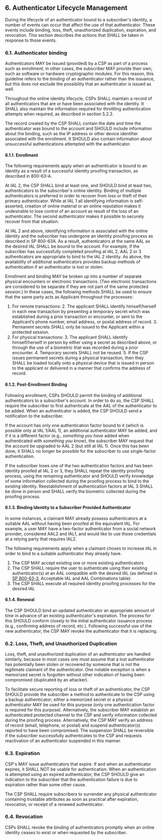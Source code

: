 <a name="sec6"></a>

## 6. Authenticator Lifecycle Management

During the lifecycle of an authenticator bound to a subscriber's identity, a number of events can occur that affect the use of that authenticator. These events include binding, loss, theft, unauthorized duplication, expiration, and revocation. This section describes the actions that SHALL be taken in response to those events.

### <a name="binding"></a>6.1. Authenticator binding

Authenticators MAY be issued (provided) by a CSP as part of a process such as enrollment; in other cases, the subscriber MAY provide their own, such as software or hardware cryptographic modules. For this reason, this guideline refers to the *binding* of an authenticator rather than the issuance, but this does not exclude the possibility that an authenticator is issued as well.

Throughout the online identity lifecycle, CSPs SHALL maintain a record of all authenticators that are or have been associated with the identity. It SHALL also maintain the information required for throttling authentication attempts when required, as described in section 5.2.2.

The record created by the CSP SHALL contain the date and time the authenticator was bound to the account and SHOULD include information about the binding, such as the IP address or other device identifier associated with the enrollment. It SHOULD also contain information about unsuccessful authentications attempted with the authenticator.

#### 6.1.1. Enrollment

The following requirements apply when an authenticator is bound to an identity as a result of a successful identity proofing transaction, as described in 800-63-A.

At IAL 2, the CSP SHALL bind at least one, and SHOULD bind at least two, authenticators to the subscriber's online identity. Binding of multiple authenticators is preferred in order to recover from loss or theft of their primary authenticator. While at IAL 1 all identifying information is self-asserted, creation of online material or an online reputation makes it undesirable to lose control of an account as result of the loss of an authenticator. The second authenticator makes it possible to securely recover from that situation.

At IAL 2 and above, identifying information is associated with the online identity and the subscriber has undergone an identity proofing process as described in SP 800-63A. As a result, authenticators at the same AAL as the desired IAL SHALL be bound to the account. For example, if the subscriber has successfully completed proofing at IAL 2, AAL 2 or 3 authenticators are appropriate to bind to the IAL 2 identity.  As above, the availability of additional authenticators provides backup methods of authentication if an authenticator is lost or stolen.

Enrollment and binding MAY be broken up into a number of separate physical encounters or electronic transactions. (Two electronic transactions are considered to be separate if they are not part of the same protected session.) In these cases, the following methods SHALL be used to ensure that the same party acts as Applicant throughout the processes:

1. For remote transactions:
	2. The applicant SHALL identify himself/herself in each new transaction by presenting a temporary secret which was established during a prior transaction or encounter, or sent to the Applicant’s phone number, email address, or postal address of record.
	3. Permanent secrets SHALL only be issued to the Applicant within a protected session.
2. For physical transactions:
	3. The applicant SHALL identify himself/herself in person by either using a secret as described above, or through the use of a biometric that was recorded during a prior encounter.
	4. Temporary secrets SHALL not be reused.
	5. If the CSP issues permanent secrets during a physical transaction, then they SHALL be loaded locally onto a physical device that is issued in person to the applicant or delivered in a manner that confirms the address of record.


#### 6.1.2. Post-Enrollment Binding

Following enrollment, CSPs SHOULD permit the binding of additional authenticators to a subscriber's account. In order to do so, the CSP SHALL require the subscriber to first authenticate at the AAL of the authenticator to be added. When an authenticator is added, the CSP SHOULD send a notification to the subscriber.

If the account has only one authentication factor bound to it (which is possible only at IAL 1/AAL 1), an additional authenticator MAY be added, and if it is a different factor (e.g., *something you have* added when authenticated with *something you know*), the subscriber MAY request that the account be upgraded to AAL 2 (but still at IAL 1). Once this has been done, it SHALL no longer be possible for the subscriber to use single-factor authentication.

If the subscriber loses one of the two authentication factors and has been identity proofed at IAL 2 or 3, they SHALL repeat the identity proofing process, using the remaining authenticator and SHOULD verify knowledge of some information collected during the proofing process to bind to the existing identity. Reestablishment of authentication factors at IAL 3 SHALL be done in person and SHALL verify the biometric collected during the proofing process.

#### 6.1.3. Binding Identity to a Subscriber Provided Authenticator

In some instances, a claimant MAY already possess authenticators at a suitable AAL without having been proofed at the equivalent IAL. For example, a user MAY have a two-factor authenticator from a social network provider, considered AAL2 and IAL1, and would like to use those credentials at a relying party that requires IAL2.

The following requirements apply when a claimant choses to increase IAL in order to bind to a suitable authenticator they already have.

1. The CSP MAY accept existing one or more existing authenticators
2. The CSP SHALL require the user to authenticate using their existing authenticator(s) at an AAL compatible with the desired IAL (as defined in [SP 800-63-3](sp800-63-3.html), Acceptable IAL and AAL Combinations table)
3. The CSP SHALL execute all required identity proofing processes for the desired IAL

#### 6.1.4. Renewal

The CSP SHOULD bind an updated authenticator an appropriate amount of time in advance of an existing authenticator's expiration. The process for this SHOULD conform closely to the initial authenticator issuance process (e.g., confirming address of record, etc.). Following successful use of the new authenticator, the CSP MAY revoke the authenticator that it is replacing.

### 6.2. Loss, Theft, and Unauthorized Duplication

Loss, theft, and unauthorized duplication of an authenticator are handled similarly, because in most cases one must assume that a lost authenticator has potentially been stolen or recovered by someone that is not the legitimate claimant of the authenticator. One notable exception is when a memorized secret is forgotten without other indication of having been compromised (duplicated by an attacker).

To facilitate secure reporting of loss or theft of an authenticator, the CSP SHOULD provide the subscriber a method to authenticate to the CSP using a backup authenticator; either a memorized secret or a physical authenticator MAY be used for this purpose (only one authentication factor is required for this purpose). Alternatively, the subscriber MAY establish an authenticated protected channel to the CSP and verify information collected during the proofing process. Alternatively, the CSP MAY verify an address of record (email, telephone, or postal) and suspend authenticator(s) reported to have been compromised. The suspension SHALL be reversible if the subscriber successfully authenticates to the CSP and requests reactivation of an authenticator suspended in this manner.

### 6.3. Expiration

CSP's MAY issue authenticators that expire. If and when an authenticator expires, it SHALL NOT be usable for authentication. When an authentication is attempted using an expired authenticator, the CSP SHOULD give an indication to the subscriber that the authentication failure is due to expiration rather than some other cause.

The CSP SHALL require subscribers to surrender any physical authenticator containing trustable attributes as soon as practical after expiration, revocation, or receipt of a renewed authenticator.

### 6.4. Revocation

CSPs SHALL revoke the binding of authenticators promptly when an online identity ceases to exist or when requested by the subscriber.

